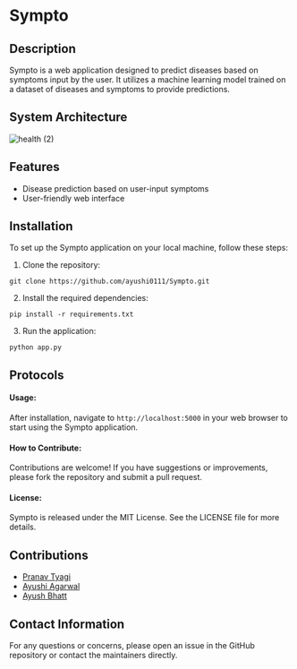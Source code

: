 # Sympto

## Description
Sympto is a web application designed to predict diseases based on symptoms input by the user. It utilizes a machine learning model trained on a dataset of diseases and symptoms to provide predictions.

## System Architecture
![health (2)](https://github.com/ayushi0111/Sympto/assets/121400296/a7d1fff0-5eaf-4778-be46-0ee38b825c9a)

## Features
- Disease prediction based on user-input symptoms
- User-friendly web interface

## Installation
To set up the Sympto application on your local machine, follow these steps:

1. Clone the repository:
```
git clone https://github.com/ayushi0111/Sympto.git
```
2. Install the required dependencies:
```
pip install -r requirements.txt
```
3. Run the application:
```
python app.py
```

## Protocols
#### Usage:
After installation, navigate to `http://localhost:5000` in your web browser to start using the Sympto application.

#### How to Contribute:
Contributions are welcome! If you have suggestions or improvements, please fork the repository and submit a pull request.

#### License:
Sympto is released under the MIT License. See the LICENSE file for more details.

## Contributions
- [Pranav Tyagi](https://github.com/PranavTyagi-3)
- [Ayushi Agarwal](https://github.com/ayushi0111)
- [Ayush Bhatt](https://github.com/AyushB21)

## Contact Information
For any questions or concerns, please open an issue in the GitHub repository or contact the maintainers directly.
